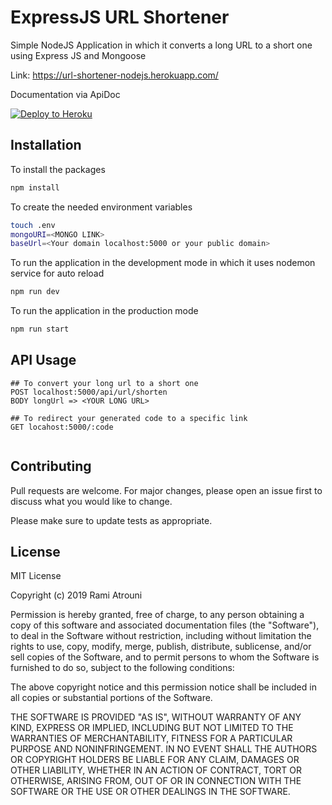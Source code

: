 # ExpressJS URL Shortener

Simple NodeJS Application in which it converts a long URL to a short one using Express JS and Mongoose

Link: https://url-shortener-nodejs.herokuapp.com/

Documentation via ApiDoc

[![Deploy to Heroku](https://www.herokucdn.com/deploy/button.png)](https://heroku.com/deploy)

## Installation

To install the packages

```bash
npm install
```

To create the needed environment variables

```bash
touch .env
mongoURI=<MONGO LINK>
baseUrl=<Your domain localhost:5000 or your public domain>
```

To run the application in the development mode in which it uses nodemon service for auto reload

```bash
npm run dev
```

To run the application in the production mode

```bash
npm run start
```

## API Usage

```
## To convert your long url to a short one
POST localhost:5000/api/url/shorten
BODY longUrl => <YOUR LONG URL>

## To redirect your generated code to a specific link
GET locahost:5000/:code


```

## Contributing
Pull requests are welcome. For major changes, please open an issue first to discuss what you would like to change.

Please make sure to update tests as appropriate.

## License
MIT License

Copyright (c) 2019 Rami Atrouni

Permission is hereby granted, free of charge, to any person obtaining a copy
of this software and associated documentation files (the "Software"), to deal
in the Software without restriction, including without limitation the rights
to use, copy, modify, merge, publish, distribute, sublicense, and/or sell
copies of the Software, and to permit persons to whom the Software is
furnished to do so, subject to the following conditions:

The above copyright notice and this permission notice shall be included in all
copies or substantial portions of the Software.

THE SOFTWARE IS PROVIDED "AS IS", WITHOUT WARRANTY OF ANY KIND, EXPRESS OR
IMPLIED, INCLUDING BUT NOT LIMITED TO THE WARRANTIES OF MERCHANTABILITY,
FITNESS FOR A PARTICULAR PURPOSE AND NONINFRINGEMENT. IN NO EVENT SHALL THE
AUTHORS OR COPYRIGHT HOLDERS BE LIABLE FOR ANY CLAIM, DAMAGES OR OTHER
LIABILITY, WHETHER IN AN ACTION OF CONTRACT, TORT OR OTHERWISE, ARISING FROM,
OUT OF OR IN CONNECTION WITH THE SOFTWARE OR THE USE OR OTHER DEALINGS IN THE
SOFTWARE.
